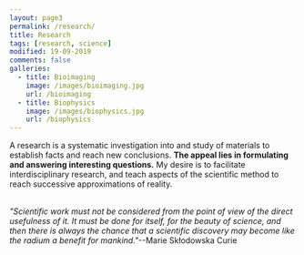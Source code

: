 ```yaml
---
layout: page3
permalink: /research/
title: Research
tags: [research, science]
modified: 19-09-2019
comments: false
galleries:
  - title: Bioimaging
    image: /images/bioimaging.jpg
    url: /bioimaging
  - title: Biophysics
    image: /images/biophysics.jpg
    url: /biophysics
---
```


A research is a systematic investigation into and study of materials to establish facts and reach new conclusions. **The appeal lies in formulating and answering interesting questions.** My desire is to facilitate interdisciplinary research, and teach aspects of the scientific method to reach successive approximations of reality.
<br/>
<br/>


_"Scientific work must not be considered from the point of view of the direct usefulness of it. It must be done for itself, for the beauty of science, and then there is always the chance that a scientific discovery may become like the radium a benefit for mankind."_--Marie Skłodowska Curie
